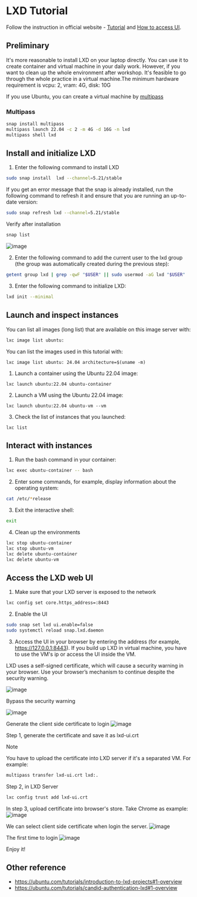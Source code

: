 # LXD Tutorial

Follow the instruction in official website - [Tutorial](https://documentation.ubuntu.com/lxd/en/latest/tutorial/first_steps/) and [How to access UI](https://documentation.ubuntu.com/lxd/en/latest/howto/access_ui/). 


## Preliminary

It's more reasonable to install LXD on your laptop directly. You can use it to create container and virtual machine in your daily work. However, if you want to clean up the whole environment after workshop. It's feasible to go through the whole practice in a virtual machine.The minimum hardware requirement is vcpu: 2, vram: 4G, disk: 10G

If you use Ubuntu, you can create a virtual machine by [multipass](https://multipass.run/docs)

### Multipass
```bash
snap install multipass
multipass launch 22.04 -c 2 -m 4G -d 16G -n lxd
multipass shell lxd
```

## Install and initialize LXD

1. Enter the following command to install LXD

```bash
sudo snap install  lxd --channel=5.21/stable
```
If you get an error message that the snap is already installed, run the following command to refresh it and ensure that you are running an up-to-date version:

```bash
sudo snap refresh lxd --channel=5.21/stable
```

Verify after installation
```bash
snap list
```

![image](https://github.com/chihuilu/ubuntu-workshop/assets/1013484/86c17b48-e551-457c-89a0-171a3e6b3487)


2. Enter the following command to add the current user to the lxd group (the group was automatically created during the previous step):

```bash
getent group lxd | grep -qwF "$USER" || sudo usermod -aG lxd "$USER"
```

3. Enter the following command to initialize LXD:

```bash
lxd init --minimal
```

## Launch and inspect instances

You can list all images (long list) that are available on this image server with:
```bash
lxc image list ubuntu:
```

You can list the images used in this tutorial with:
```
lxc image list ubuntu: 24.04 architecture=$(uname -m)
```

1. Launch a container using the Ubuntu 22.04 image:
```
lxc launch ubuntu:22.04 ubuntu-container
```

2. Launch a VM using the Ubuntu 22.04 image:

```
lxc launch ubuntu:22.04 ubuntu-vm --vm
```

3. Check the list of instances that you launched:

```
lxc list
```

## Interact with instances

1. Run the bash command in your container:
```bash
lxc exec ubuntu-container -- bash
```

2. Enter some commands, for example, display information about the operating system:
```bash
cat /etc/*release
```

3. Exit the interactive shell:

```bash
exit
```

4. Clean up the environments

```bash
lxc stop ubuntu-container
lxc stop ubuntu-vm
lxc delete ubuntu-container
lxc delete ubuntu-vm
```

## Access the LXD web UI

1. Make sure that your LXD server is exposed to the network
```bash
lxc config set core.https_address=:8443
```

2. Enable the UI
```bash
sudo snap set lxd ui.enable=false
sudo systemctl reload snap.lxd.daemon
```

3. Access the UI in your browser by entering the address (for example, https://127.0.0.1:8443). If you build up LXD in virtual machine, you have to use the VM's ip or access the UI inside the VM.

LXD uses a self-signed certificate, which will cause a security warning in your browser. Use your browser’s mechanism to continue despite the security warning.

![image](https://github.com/chihuilu/ubuntu-workshop/assets/1013484/4b9843bc-6581-4c08-a596-b827a626557e)

Bypass the security warning

![image](https://github.com/chihuilu/ubuntu-workshop/assets/1013484/4ac7b433-50e0-4353-9bbe-c84e40bcf73f)

Generate the client side certificate to login
![image](https://github.com/chihuilu/ubuntu-workshop/assets/1013484/7b79b8ad-5c20-4898-960c-13b7ab4b8209)

Step 1, generate the certificate and save it as lxd-ui.crt

> [!NOTE]
> You have to upload the certificate into LXD server if it's a separated VM. For example:
> ```bash
> multipass transfer lxd-ui.crt lxd:.
> ```

Step 2, in LXD Server 

```bash
lxc config trust add lxd-ui.crt
```

In step 3, upload certificate into browser's store. Take Chrome as example:
![image](https://github.com/chihuilu/ubuntu-workshop/assets/1013484/f7b4dcbe-2fb6-4e3e-ac31-bf056caff0c2)

We can select client side certificate when login the server. 
![image](https://github.com/chihuilu/ubuntu-workshop/assets/1013484/c5e36866-652b-4ede-b2d0-15120e006fc1)

The first time to login
![image](https://github.com/chihuilu/ubuntu-workshop/assets/1013484/f1efba5c-3e5a-4ffe-9305-830681dd442b)

Enjoy it!


## Other reference
* https://ubuntu.com/tutorials/introduction-to-lxd-projects#1-overview
* https://ubuntu.com/tutorials/candid-authentication-lxd#1-overview
